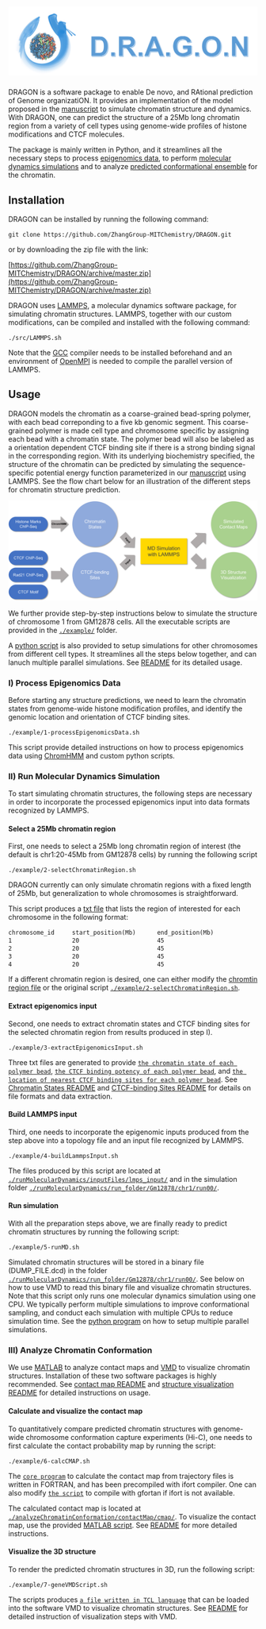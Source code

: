 # ![DRAGON logo](https://github.com/qiyf/images/blob/master/logo2.png)

DRAGON is a software package to enable De novo, and RAtional prediction of Genome organizatiON. It provides an implementation of the model proposed in the [manuscript](https://www.biorxiv.org/content/early/2018/03/15/282095) to simulate chromatin structure and dynamics. With DRAGON, one can predict the structure of a 25Mb long chromatin region from a variety of cell types using genome-wide profiles of histone modifications and CTCF molecules. 

The package is mainly written in Python, and it streamlines all the necessary steps to process [epigenomics data](./processEpigenomicsData/), to perform [molecular dynamics simulations](./runMolecularDynamics/) and to analyze [predicted conformational ensemble](./analyzeChromatinConformation/) for the chromatin. 

## Installation
DRAGON can be installed by running the following command:
```
git clone https://github.com/ZhangGroup-MITChemistry/DRAGON.git
```
or by downloading the zip file with the link:

[https://github.com/ZhangGroup-MITChemistry/DRAGON/archive/master.zip](https://github.com/ZhangGroup-MITChemistry/DRAGON/archive/master.zip)  

DRAGON uses [LAMMPS](http://lammps.sandia.gov/), a molecular dynamics software package, for simulating chromatin structures. LAMMPS, together with our custom modifications, can be compiled and installed with the following command:

```
./src/LAMMPS.sh
```

Note that the [GCC](https://gcc.gnu.org/) compiler needs to be installed beforehand and an environment of [OpenMPI](https://www.open-mpi.org/) is needed to compile the parallel version of LAMMPS. 

## Usage

DRAGON models the chromatin as a coarse-grained bead-spring polymer, with each bead correponding to a five kb genomic segment.  This coarse-grained polymer is made cell type and chromosome specific by assigning each bead with a chromatin state. The polymer bead will also be labeled as a orientation dependent CTCF binding site if there is a strong binding signal in the corresponding region. With its underlying biochemistry specified, the structure of the chromatin can be predicted by simulating the sequence-specific potential energy function parameterized in our [manuscript](https://www.biorxiv.org/content/early/2018/03/15/282095) using LAMMPS. See the flow chart below for an illustration of the different steps for chromatin structure prediction.

![Flow chart](https://github.com/qiyf/images/blob/master/flow_chart.png)

We further provide step-by-step instructions below to simulate the structure of chromosome 1 from GM12878 cells. All the executable scripts are provided in the [`./example/`](./example/) folder. 

A [python script](./runMolecularDynamics/main.py) is also provided to setup simulations for other chromosomes from different cell types. It streamlines all the steps below together, and can lanuch multiple parallel simulations. See [README](./runMolecularDynamics/README.md) for its detailed usage.


### I) Process Epigenomics Data

Before starting any structure predictions, we need to learn the chromatin states from genome-wide histone modification profiles, and identify the genomic location and orientation of CTCF binding sites. 

```
./example/1-processEpigenomicsData.sh
```

This script provide detailed instructions on how to process epigenomics data using [ChromHMM](http://compbio.mit.edu/ChromHMM/) and custom python scripts. 

### II) Run Molecular Dynamics Simulation

To start simulating chromatin structures, the following steps are necessary in order to incorporate the processed epigenomics input into data formats recognized by LAMMPS.


#### Select a 25Mb chromatin region

First, one needs to select a 25Mb long chromatin region of interest (the default is chr1:20-45Mb from GM12878 cells) by running the following script 

```
./example/2-selectChromatinRegion.sh
```

DRAGON currently can only simulate chromatin regions with a fixed length of 25Mb, but generalization to whole chromosomes is straightforward. 

This script produces a [txt file](./src/chr_region.txt) that lists the region of interested for each chromosome in the following format:
```
chromosome_id     start_position(Mb)      end_position(Mb)  
1                 20                      45  
2                 20                      45  
3                 20                      45  
4                 20                      45   
```

If a different chromatin region is desired, one can either modify the [chromtin region file](./src/chr_region.txt) or the original script [`./example/2-selectChromatinRegion.sh`](./example/2-selectChromatinRegion.sh).

#### Extract epigenomics input

Second, one needs to extract chromatin states and CTCF binding sites for the selected chromatin region from results produced in step I).

```
./example/3-extractEpigenomicsInput.sh
```

Three txt files are generated to provide [`the chromatin state of each polymer bead`](./runMolecularDynamics/inputFiles/epig_input/chromStates/Gm12878/Gm12878_chr1_chromatin_states_From20MbTo45Mb.txt), [`the CTCF binding potency of each polymer bead`](./runMolecularDynamics/inputFiles/epig_input/ctcfSites/Gm12878/Gm12878_chr1_ctcf_position_From20MbTo45Mb.txt), and [`the location of nearest CTCF binding sites for each polymer bead`](./runMolecularDynamics/inputFiles/epig_input/ctcfSites/Gm12878/Gm12878_chr1_ctcf_index_From20MbTo45Mb.txt). 
See [Chromatin States README](./runMolecularDynamics/inputFiles/epig_input/chromStates/README.md) and [CTCF-binding Sites README](./runMolecularDynamics/inputFiles/epig_input/ctcfSites/README.md) for details on file formats and data extraction.

#### Build LAMMPS input

Third, one needs to incorporate the epigenomic inputs produced from the step above into a topology file and an input file recognized by LAMMPS.

```
./example/4-buildLammpsInput.sh
```

The files produced by this script are located at [`./runMolecularDynamics/inputFiles/lmps_input/`](./runMolecularDynamics/inputFiles/lmps_input/) and in the simulation folder [`./runMolecularDynamics/run_folder/Gm12878/chr1/run00/`](./runMolecularDynamics/run_folder/Gm12878/chr1/run00/). 

#### Run simulation

With all the preparation steps above, we are finally ready to predict chromatin structures by running the following script:

```
./example/5-runMD.sh
```

Simulated chromatin structures will be stored in a binary file (DUMP_FILE.dcd) in the folder [`./runMolecularDynamics/run_folder/Gm12878/chr1/run00/`](./runMolecularDynamics/run_folder/Gm12878/chr1/run00/). See below on how to use VMD to read this binary file and visualize chromatin structures. Note that this script only runs one molecular dynamics simulation using one CPU. We typically perform multiple simulations to improve conformational sampling, and conduct each simulation with multiple CPUs to reduce simulation time. See the [python program](./runMolecularDynamics/main.py) on how to setup multiple parallel simulations. 


### III) Analyze Chromatin Conformation

We use [MATLAB](https://www.mathworks.com/products/matlab.html) to analyze contact maps and [VMD](http://www.ks.uiuc.edu/Research/vmd/) to visualize chromatin structures. Installation of these two software packages is highly recommended. See [contact map README](./analyzeChromatinConformation/contactMap/README.md) and [structure visualization README](./analyzeChromatinConformation/visStructure/README.md) for detailed instructions on usage. 

#### Calculate and visualize the contact map

To quantitatively compare predicted chromatin structures with genome-wide chromosome conformation capture experiments (Hi-C), one needs to first calculate the contact probability map by running the script:

```
./example/6-calcCMAP.sh
```

The [`core program`](./src/cmap/FORTRAN/cmap.f90) to calculate the contact map from trajectory files is written in FORTRAN, and has been precompiled with ifort compiler. One can also modify [`the script`](./src/cmap/FORTRAN/compile.sh) to compile with gfortan if ifort is not available. 

The calculated contact map is located at [`./analyzeChromatinConformation/contactMap/cmap/`](./analyzeChromatinConformation/contactMap/cmap/). To visualize the contact map, use the provided [MATLAB script](./analyzeChromatinConformation/contactMap/visContactMap.m). See [README](./analyzeChromatinConformation/contactMap/README.md) for more detailed instructions. 


#### Visualize the 3D structure

To render the predicted chromatin structures in 3D, run the following script:

```
./example/7-geneVMDScript.sh
```

The scripts produces [`a file written in TCL language`](./analyzeChromatinConformation/visStructure/vmdScript/VMDColor_Gm12878_chr1.vmd) that can be loaded into the software VMD to visualize chromatin structures. See [README](./analyzeChromatinConformation/visStructure/README.md) for detailed instruction of visualization steps with VMD.

